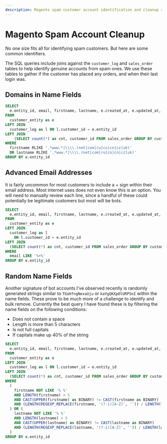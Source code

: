 ```yaml
---
description: Magento spam customer account identification and cleanup strategies for e-commerce security management.
---
```

# Magento Spam Account Cleanup

No one size fits all for identifying spam customers. But here are some common identifiers.

The SQL queries include joins against the `customer_log` and `sales_order` tables to help identify genuine accounts from spam ones. We use these tables to gather if the customer has placed any orders, and when their last login was.

## Domains in Name Fields
```sql
SELECT
  e.entity_id, email, firstname, lastname, e.created_at, e.updated_at, l.last_login_at, o.cnt
FROM
  customer_entity as e
LEFT JOIN
  customer_log as l ON l.customer_id = e.entity_id
LEFT JOIN 
    (SELECT count(*) as cnt, customer_id FROM sales_order GROUP BY customer_id) as o on o.customer_id = e.entity_id
WHERE
  firstname RLIKE '.*www.*|\\\\.(net|com|ru|co|cn|cz|uk)'
  OR lastname RLIKE '.*www.*|\\\\.(net|com|ru|co|cn|cz|uk)'
GROUP BY e.entity_id
```

## Advanced Email Addresses
It is fairly uncommon for most customers to include a + sign within their email address. Most internet uses does not even know this is an option. You will need to manually review each line, since a handful of these could potentially be legitimate customers but most will be bots.

```sql
SELECT
  e.entity_id, email, firstname, lastname, e.created_at, e.updated_at, l.last_login_at, o.cnt
FROM
  customer_entity as e
LEFT JOIN
  customer_log as l
    ON l.customer_id = e.entity_id
LEFT JOIN 
  (SELECT count(*) as cnt, customer_id FROM sales_order GROUP BY customer_id) as o on o.customer_id = e.entity_id
WHERE
  email LIKE '%+%'
GROUP BY e.entity_id
```

## Random Name Fields
Another signature of bot accounts I've observed recently is randomly generated strings similar to `TGoHfngNexaUju` or `kaYgQKXpOlURPSnI` within the name fields. These prove to be much more of a challenge to identify and bulk remove. Currently the best query I have found these is by filtering the name fields on the following conditions:
- Does not contain a space
- Length is more than 5 characters
- Is not full capitals
- If capitals make up 40% of the string
```sql
SELECT
  e.entity_id, email, firstname, lastname, e.created_at, e.updated_at, l.last_login_at, o.cnt
FROM
  customer_entity as e
LEFT JOIN
  customer_log as l ON l.customer_id = e.entity_id
LEFT JOIN 
  (SELECT count(*) as cnt, customer_id FROM sales_order GROUP BY customer_id) as o on o.customer_id = e.entity_id
WHERE
  (
    firstname NOT LIKE '% %'
    AND LENGTH(firstname) > 5
    AND CAST(UPPER(firstname) as BINARY) != CAST(firstname as BINARY)
    AND (LENGTH(REGEXP_REPLACE(firstname, '(?-i)[A-Z]', '')) / LENGTH(firstname)) < 0.6
  ) OR (
    lastname NOT LIKE '% %'
    AND LENGTH(lastname) > 5
    AND CAST(UPPER(lastname) as BINARY) != CAST(lastname as BINARY)
    AND (LENGTH(REGEXP_REPLACE(lastname, '(?-i)[A-Z]', '')) / LENGTH(lastname)) < 0.6
  )
GROUP BY e.entity_id
```